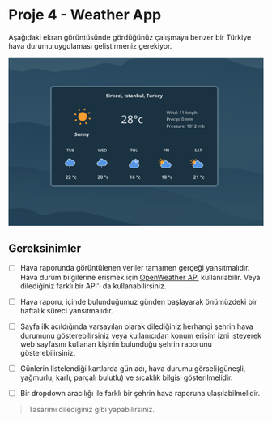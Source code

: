 # Proje 4 - Weather App

Aşağıdaki ekran görüntüsünde gördüğünüz çalışmaya benzer bir Türkiye hava durumu uygulaması geliştirmeniz gerekiyor.

![preview](./figures/preview.png)

## Gereksinimler

- [ ] Hava raporunda görüntülenen veriler tamamen gerçeği yansıtmalıdır. Hava durum bilgilerine erişmek için [OpenWeather API](https://openweathermap.org/api) kullanılabilir. Veya dilediğiniz farklı bir API'ı da kullanabilirsiniz.
- [ ] Hava raporu, içinde bulunduğumuz günden başlayarak önümüzdeki bir haftalık süreci yansıtmalıdır.
- [ ] Sayfa ilk açıldığında varsayılan olarak dilediğiniz herhangi şehrin hava durumunu gösterebilirsiniz veya kullanıcıdan konum erişim izni isteyerek web sayfasını kullanan kişinin bulunduğu şehrin raporunu gösterebilirsiniz.
- [ ] Günlerin listelendiği kartlarda gün adı, hava durumu görseli(güneşli, yağmurlu, karlı, parçalı bulutlu) ve sıcaklık bilgisi gösterilmelidir.
- [ ] Bir dropdown aracılığı ile farklı bir şehrin hava raporuna ulaşılabilmelidir. 


> Tasarımı dilediğiniz gibi yapabilirsiniz.
